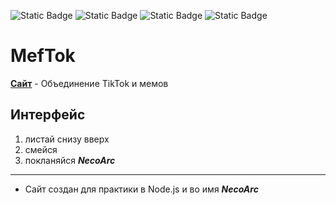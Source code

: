![Static Badge](https://img.shields.io/badge/HTML-8A2BE2)
![Static Badge](https://img.shields.io/badge/CSS-blue)
![Static Badge](https://img.shields.io/badge/NODE%20JS-50c878)
![Static Badge](https://img.shields.io/badge/EJS-dc143c)

# MefTok
**[Сайт](https://kitsunevog.github.io/MefTok)** - Объединение TikTok и мемов

## Интерфейс
1. листай снизу вверх
2. смейся
3. покланяйся _**NecoArc**_

---

* Сайт создан для практики в Node.js и во имя _**NecoArc**_
